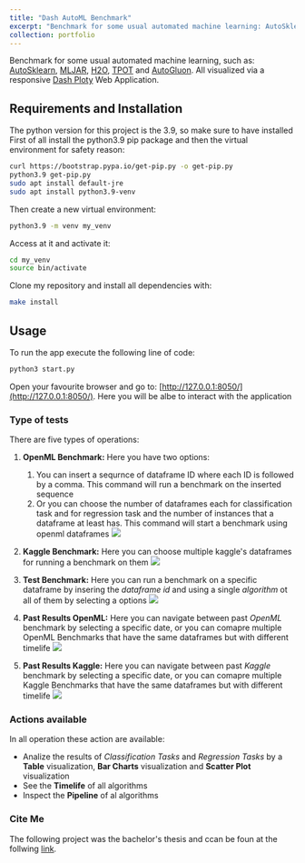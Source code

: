 ```yaml
---
title: "Dash AutoML Benchmark"
excerpt: "Benchmark for some usual automated machine learning: AutoSklearn, MLJAR, H2O, TPOT and AutoGluon."
collection: portfolio
---
```


Benchmark for some usual automated machine learning, such as: [AutoSklearn](https://automl.github.io/auto-sklearn/master/), [MLJAR](https://supervised.mljar.com/), [H2O](https://docs.h2o.ai/h2o/latest-stable/h2o-docs/automl.html), [TPOT](http://epistasislab.github.io/tpot/) and [AutoGluon](https://auto.gluon.ai/stable/index.html). All visualized via a responsive [Dash Ploty](https://dash.plotly.com/) Web Application.


## Requirements and Installation
The python version for this project is the 3.9, so make sure to have installed
First of all install the python3.9 pip package and then the virtual environment for safety reason: 
```bash
curl https://bootstrap.pypa.io/get-pip.py -o get-pip.py
python3.9 get-pip.py
sudo apt install default-jre
sudo apt install python3.9-venv
```

Then create a new virtual environment:
```bash
python3.9 -m venv my_venv
```

Access at it and activate it:
```bash
cd my_venv
source bin/activate
```

Clone my repository and install all dependencies with:
```bash
make install
```


## Usage
To run the app execute the following line of code:
```bash
python3 start.py
```
Open your favourite browser and go to: [http://127.0.0.1:8050/](http://127.0.0.1:8050/). Here you will be albe to interact with the application

### Type of tests
There are five types of operations:

1. **OpenML Benchmark:** Here you have two options:
    1. You can insert a sequrnce of dataframe ID where each ID is followed by a comma. This command will run a benchmark on the inserted sequence
    2. Or you can choose the number of dataframes each for classification task and for regression task and the number of instances that a dataframe at least has. This command will start a benchmark using openml dataframes
![](images/gifs/openml.gif)

2. **Kaggle Benchmark:** Here you can choose multiple kaggle's dataframes for running a benchmark on them
![](images/gifs/kaggle.gif)

3. **Test Benchmark:** Here you can run a benchmark on a specific dataframe by insering the *dataframe id* and using a single *algorithm* ot all of them by selecting a options
![](images/gifs/test.gif)

4. **Past Results OpenML:** Here you can navigate between past *OpenML* benchmark by selecting a specific date, or you can comapre multiple OpenML Benchmarks that have the same dataframes but with different timelife 
![](images/gifs/past_openml.gif)

5. **Past Results Kaggle:** Here you can navigate between past *Kaggle* benchmark by selecting a specific date, or you can comapre multiple Kaggle Benchmarks that have the same dataframes but with different timelife
![](images/gifs/past_kaggle.gif)

### Actions available 
In all operation these action are available:
* Analize the results of _Classification Tasks_ and _Regression Tasks_ by a **Table** visualization, **Bar Charts** visualization and **Scatter Plot** visualization
* See the **Timelife** of all algorithms
* Inspect the **Pipeline** of al algorithms


### Cite Me
The following project was the bachelor's thesis and ccan be foun at the follwing [link](https://github.com/zuliani99/AutoML-Benchmark/blob/master/Dash_AutoML_Benchmark_Thesis.pdf).